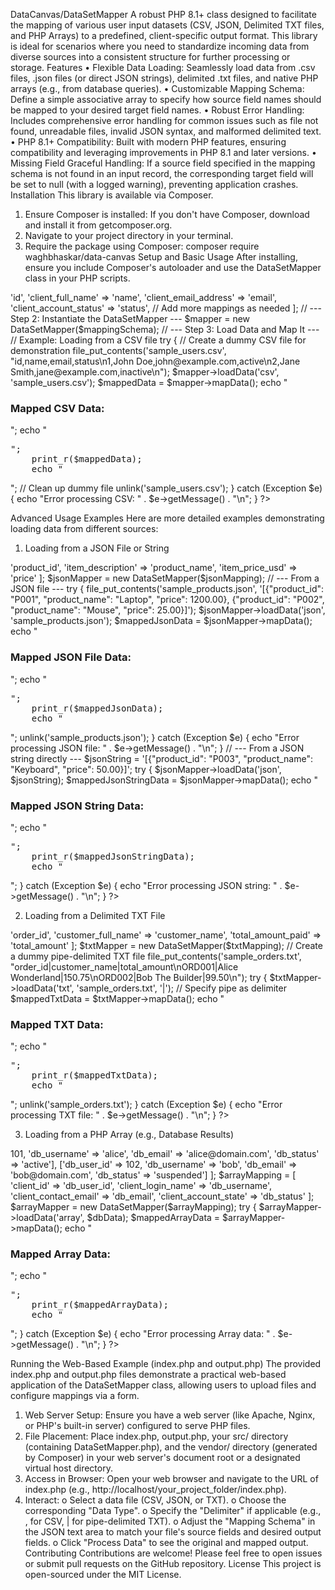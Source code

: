 DataCanvas/DataSetMapper
A robust PHP 8.1+ class designed to facilitate the mapping of various user input datasets (CSV, JSON, Delimited TXT files, and PHP Arrays) to a predefined, client-specific output format. This library is ideal for scenarios where you need to standardize incoming data from diverse sources into a consistent structure for further processing or storage.
Features
•	Flexible Data Loading: Seamlessly load data from .csv files, .json files (or direct JSON strings), delimited .txt files, and native PHP arrays (e.g., from database queries).
•	Customizable Mapping Schema: Define a simple associative array to specify how source field names should be mapped to your desired target field names.
•	Robust Error Handling: Includes comprehensive error handling for common issues such as file not found, unreadable files, invalid JSON syntax, and malformed delimited text.
•	PHP 8.1+ Compatibility: Built with modern PHP features, ensuring compatibility and leveraging improvements in PHP 8.1 and later versions.
•	Missing Field Graceful Handling: If a source field specified in the mapping schema is not found in an input record, the corresponding target field will be set to null (with a logged warning), preventing application crashes.
Installation
This library is available via Composer.
1.	Ensure Composer is installed: If you don't have Composer, download and install it from getcomposer.org.
2.	Navigate to your project directory in your terminal.
3.	Require the package using Composer:
composer require waghbhaskar/data-canvas
Setup and Basic Usage
After installing, ensure you include Composer's autoloader and use the DataSetMapper class in your PHP scripts.
<?php

// Include Composer's autoloader at the very beginning of your script
require_once __DIR__ . '/vendor/autoload.php';

// Import the DataSetMapper class using its namespace
use DataCanvas\DataSetMapper;

// --- Step 1: Define Your Mapping Schema ---
// This array defines how fields from your input data (values)
// will be mapped to your desired output fields (keys).
$mappingSchema = [
    'client_user_id'        => 'id',
    'client_full_name'      => 'name',
    'client_email_address'  => 'email',
    'client_account_status' => 'status',
    // Add more mappings as needed
];

// --- Step 2: Instantiate the DataSetMapper ---
$mapper = new DataSetMapper($mappingSchema);

// --- Step 3: Load Data and Map It ---
// Example: Loading from a CSV file
try {
    // Create a dummy CSV file for demonstration
    file_put_contents('sample_users.csv', "id,name,email,status\n1,John Doe,john@example.com,active\n2,Jane Smith,jane@example.com,inactive\n");

    $mapper->loadData('csv', 'sample_users.csv');
    $mappedData = $mapper->mapData();

    echo "<h3>Mapped CSV Data:</h3>";
    echo "<pre>";
    print_r($mappedData);
    echo "</pre>";

    // Clean up dummy file
    unlink('sample_users.csv');

} catch (Exception $e) {
    echo "Error processing CSV: " . $e->getMessage() . "\n";
}

?>


Advanced Usage Examples
Here are more detailed examples demonstrating loading data from different sources:
1. Loading from a JSON File or String
<?php
require_once __DIR__ . '/vendor/autoload.php';
use DataCanvas\DataSetMapper;

$jsonMapping = [
    'item_identifier' => 'product_id',
    'item_description' => 'product_name',
    'item_price_usd' => 'price'
];
$jsonMapper = new DataSetMapper($jsonMapping);

// --- From a JSON file ---
try {
    file_put_contents('sample_products.json', '[{"product_id": "P001", "product_name": "Laptop", "price": 1200.00}, {"product_id": "P002", "product_name": "Mouse", "price": 25.00}]');
    $jsonMapper->loadData('json', 'sample_products.json');
    $mappedJsonData = $jsonMapper->mapData();

    echo "<h3>Mapped JSON File Data:</h3>";
    echo "<pre>";
    print_r($mappedJsonData);
    echo "</pre>";
    unlink('sample_products.json');
} catch (Exception $e) {
    echo "Error processing JSON file: " . $e->getMessage() . "\n";
}

// --- From a JSON string directly ---
$jsonString = '[{"product_id": "P003", "product_name": "Keyboard", "price": 50.00}]';
try {
    $jsonMapper->loadData('json', $jsonString);
    $mappedJsonStringData = $jsonMapper->mapData();

    echo "<h3>Mapped JSON String Data:</h3>";
    echo "<pre>";
    print_r($mappedJsonStringData);
    echo "</pre>";
} catch (Exception $e) {
    echo "Error processing JSON string: " . $e->getMessage() . "\n";
}
?>


2. Loading from a Delimited TXT File
<?php
require_once __DIR__ . '/vendor/autoload.php';
use DataCanvas\DataSetMapper;

$txtMapping = [
    'order_reference' => 'order_id',
    'customer_full_name' => 'customer_name',
    'total_amount_paid' => 'total_amount'
];
$txtMapper = new DataSetMapper($txtMapping);

// Create a dummy pipe-delimited TXT file
file_put_contents('sample_orders.txt', "order_id|customer_name|total_amount\nORD001|Alice Wonderland|150.75\nORD002|Bob The Builder|99.50\n");

try {
    $txtMapper->loadData('txt', 'sample_orders.txt', '|'); // Specify pipe as delimiter
    $mappedTxtData = $txtMapper->mapData();

    echo "<h3>Mapped TXT Data:</h3>";
    echo "<pre>";
    print_r($mappedTxtData);
    echo "</pre>";
    unlink('sample_orders.txt');
} catch (Exception $e) {
    echo "Error processing TXT file: " . $e->getMessage() . "\n";
}
?>


3. Loading from a PHP Array (e.g., Database Results)
<?php
require_once __DIR__ . '/vendor/autoload.php';
use DataCanvas\DataSetMapper;

$dbData = [
    ['db_user_id' => 101, 'db_username' => 'alice', 'db_email' => 'alice@domain.com', 'db_status' => 'active'],
    ['db_user_id' => 102, 'db_username' => 'bob', 'db_email' => 'bob@domain.com', 'db_status' => 'suspended']
];
$arrayMapping = [
    'client_id' => 'db_user_id',
    'client_login_name' => 'db_username',
    'client_contact_email' => 'db_email',
    'client_account_state' => 'db_status'
];
$arrayMapper = new DataSetMapper($arrayMapping);

try {
    $arrayMapper->loadData('array', $dbData);
    $mappedArrayData = $arrayMapper->mapData();

    echo "<h3>Mapped Array Data:</h3>";
    echo "<pre>";
    print_r($mappedArrayData);
    echo "</pre>";
} catch (Exception $e) {
    echo "Error processing Array data: " . $e->getMessage() . "\n";
}
?>


Running the Web-Based Example (index.php and output.php)
The provided index.php and output.php files demonstrate a practical web-based application of the DataSetMapper class, allowing users to upload files and configure mappings via a form.
1.	Web Server Setup: Ensure you have a web server (like Apache, Nginx, or PHP's built-in server) configured to serve PHP files.
2.	File Placement: Place index.php, output.php, your src/ directory (containing DataSetMapper.php), and the vendor/ directory (generated by Composer) in your web server's document root or a designated virtual host directory.
3.	Access in Browser: Open your web browser and navigate to the URL of index.php (e.g., http://localhost/your_project_folder/index.php).
4.	Interact:
o	Select a data file (CSV, JSON, or TXT).
o	Choose the corresponding "Data Type".
o	Specify the "Delimiter" if applicable (e.g., , for CSV, | for pipe-delimited TXT).
o	Adjust the "Mapping Schema" in the JSON text area to match your file's source fields and desired output fields.
o	Click "Process Data" to see the original and mapped output.
Contributing
Contributions are welcome! Please feel free to open issues or submit pull requests on the GitHub repository.
License
This project is open-sourced under the MIT License.
